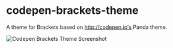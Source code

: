 # codepen-brackets-theme
A theme for Brackets based on http://codepen.io's Panda theme.

![Codepen Brackets Theme Screenshot](https://raw.githubusercontent.com/trvswgnr/codepen-brackets-panda-theme/master/screenshot.PNG "Codepen Panda Brackets Theme Screenshot")
